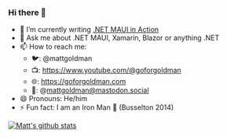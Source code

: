 ### Hi there 👋

- 📝 I’m currently writing [.NET MAUI in Action](https://www.manning.com/books/dot-net-maui-in-action?utm_source=goforgoldman&utm_medium=affiliate&utm_campaign=book_goldman_dot_5_10_22&a_aid=goforgoldman&a_bid=38933097)
- 💬 Ask me about .NET MAUI, Xamarin, Blazor or anything .NET
- 📫 How to reach me:
    - 🐦: @mattgoldman
    - 📺: https://www.youtube.com/@goforgoldman
    - 🌐: https://goforgoldman.com
    - 🐘: @mattgoldman@mastodon.social
- 😄 Pronouns: He/him
- ⚡ Fun fact: I am an Iron Man 💪 (Busselton 2014)

[![Matt's github stats](https://github-readme-stats.vercel.app/api?username=matt-goldman&theme=dark)](https://github.com/matt-goldman/github-readme-stats)
